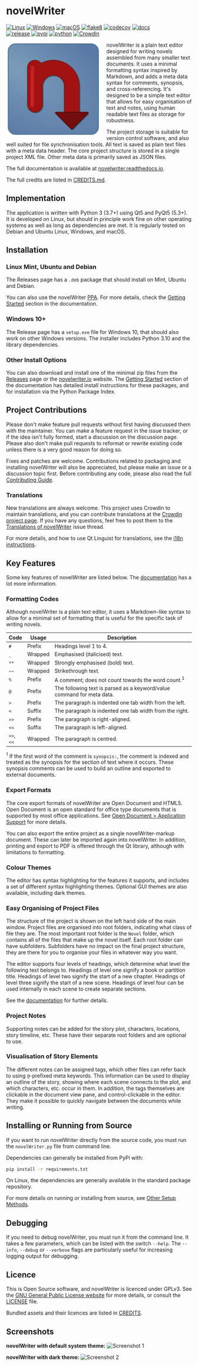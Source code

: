 # novelWriter

[![Linux](https://github.com/vkbo/novelWriter/actions/workflows/test_linux.yml/badge.svg?branch=main)](https://github.com/vkbo/novelWriter/actions/workflows/test_linux.yml)
[![Windows](https://github.com/vkbo/novelWriter/actions/workflows/test_win.yml/badge.svg?branch=main)](https://github.com/vkbo/novelWriter/actions/workflows/test_win.yml)
[![macOS](https://github.com/vkbo/novelWriter/actions/workflows/test_mac.yml/badge.svg?branch=main)](https://github.com/vkbo/novelWriter/actions/workflows/test_mac.yml)
[![flake8](https://github.com/vkbo/novelWriter/workflows/flake8/badge.svg)](https://github.com/vkbo/novelWriter/actions)
[![codecov](https://codecov.io/gh/vkbo/novelWriter/branch/main/graph/badge.svg)](https://codecov.io/gh/vkbo/novelWriter)
[![docs](https://readthedocs.org/projects/novelwriter/badge/?version=latest)](https://novelwriter.readthedocs.io/en/latest/?badge=latest)  
[![release](https://img.shields.io/github/v/release/vkbo/novelwriter)](https://github.com/vkbo/novelWriter/releases)
[![pypi](https://img.shields.io/pypi/v/novelwriter)](https://pypi.org/project/novelWriter)
[![python](https://img.shields.io/pypi/pyversions/novelwriter)](https://pypi.org/project/novelWriter)
[![Crowdin](https://badges.crowdin.net/novelwriter/localized.svg)](https://crowdin.com/project/novelwriter)

<img align="left" style="margin: 0 16px 4px 0;" src="https://raw.githubusercontent.com/vkbo/novelWriter/main/setup/novelwriter.png">

novelWriter is a plain text editor designed for writing novels assembled from many smaller text
documents. It uses a minimal formatting syntax inspired by Markdown, and adds a meta data syntax
for comments, synopsis, and cross-referencing. It's designed to be a simple text editor that allows
for easy organisation of text and notes, using human readable text files as storage for robustness.

The project storage is suitable for version control software, and also well suited for file
synchronisation tools. All text is saved as plain text files with a meta data header. The core
project structure is stored in a single project XML file. Other meta data is primarily saved as
JSON files.

The full documentation is available at
[novelwriter.readthedocs.io](https://novelwriter.readthedocs.io).

The full credits are listed in
[CREDITS.md](https://github.com/vkbo/novelWriter/blob/main/CREDITS.md).

## Implementation

The application is written with Python 3 (3.7+) using Qt5 and PyQt5 (5.3+). It is developed on
Linux, but should in principle work fine on other operating systems as well as long as dependencies
are met. It is regularly tested on Debian and Ubuntu Linux, Windows, and macOS.

## Installation

### Linux Mint, Ubuntu and Debian

The Releases page has a `.deb` package that should install on Mint, Ubuntu and Debian.

You can also use the novelWriter [PPA](https://launchpad.net/~vkbo/+archive/ubuntu/novelwriter).
For more details, check the [Getting Started](https://novelwriter.readthedocs.io/en/latest/int_started.html)
section in the documentation.

### Windows 10+

The Release page has a `setup.exe` file for Windows 10, that should also work on other Windows
versions. The installer includes Python 3.10 and the library dependencies.

### Other Install Options

You can also download and install one of the minimal zip files from the
[Releases](https://github.com/vkbo/novelWriter/releases) page or the
[novelwriter.io](https://novelwriter.io/) website.
The [Getting Started](https://novelwriter.readthedocs.io/en/latest/int_started.html) section of the
documentation has detailed install instructions for these packages, and for installation via the
Python Package Index.

## Project Contributions

Please don't make feature pull requests without first having discussed them with the maintainer.
You can make a feature request in the issue tracker, or if the idea isn't fully formed, start a
discussion on the discussion page. Please also don't make pull requests to reformat or rewrite
existing code unless there is a very good reason for doing so.

Fixes and patches are welcome. Contributions related to packaging and installing novelWriter will
also be appreciated, but please make an issue or a discussion topic first. Before contributing any
code, please also read the full
[Contributing Guide](https://github.com/vkbo/novelWriter/blob/main/CONTRIBUTING.md).

### Translations

New translations are always welcome. This project uses Crowdin to maintain translations, and you
can contribute translations at the [Crowdin project page](https://crowdin.com/project/novelwriter).
If you have any questions, feel free to post them to the
[Translations of novelWriter](https://github.com/vkbo/novelWriter/issues/93) issue thread.

For more details, and how to use Qt Linguist for translations, see the
[i18n instructions](https://github.com/vkbo/novelWriter/blob/main/i18n/README.md).

## Key Features

Some key features of novelWriter are listed below. The
[documentation](https://novelwriter.readthedocs.io) has a lot more information.

### Formatting Codes

Although novelWriter is a plain text editor, it uses a Markdown-like syntax to allow for a minimal
set of formatting that is useful for the specific task of writing novels.

| Code       | Usage    | Description |
|------------|----------|-------------|
| `#`        | Prefix   | Headings level 1 to 4. |
| `_`        | Wrapped  | Emphasised (italicised) text. |
| `**`       | Wrapped  | Strongly emphasised (bold) text. |
| `~~`       | Wrapped  | Strikethrough text. |
| `%`        | Prefix   | A comment; does not count towards the word count.<sup>1</sup> |
| `@`        | Prefix   | The following text is parsed as a keyword/value command for meta data. |
| `>`        | Prefix   | The paragraph is indented one tab width from the left. |
| `<`        | Suffix   | The paragraph is indented one tab width from the right. |
| `>>`       | Prefix   | The paragraph is right-aligned. |
| `<<`       | Suffix   | The paragraph is left-aligned. |
| `>>`, `<<` | Wrapped  | The paragraph is centred. |

<sup>1</sup> If the first word of the comment is `synopsis:`, the comment is indexed and treated as
the synopsis for the section of text where it occurs. These synopsis comments can be used to build
an outline and exported to external documents.

### Export Formats

The core export formats of novelWriter are Open Document and HTML5. Open Document is an open
standard for office type documents that is supported by most office applications. See
[Open Document > Application Support](https://en.wikipedia.org/wiki/OpenDocument#Application_support)
for more details.

You can also export the entire project as a single novelWriter-markup document. These can later be
imported again into novelWriter. In addition, printing and export to PDF is offered through the Qt
library, although with limitations to formatting.

### Colour Themes

The editor has syntax highlighting for the features it supports, and includes a set of different
syntax highlighting themes. Optional GUI themes are also available, including dark themes.

### Easy Organising of Project Files

The structure of the project is shown on the left hand side of the main window. Project files are
organised into root folders, indicating what class of file they are. The most important root folder
is the `Novel` folder, which contains all of the files that make up the novel itself. Each root
folder can have subfolders. Subfolders have no impact on the final project structure, they are
there for you to organise your files in whatever way you want.

The editor supports four levels of headings, which determine what level the following text belongs
to. Headings of level one signify a book or partition title. Headings of level two signify the
start of a new chapter. Headings of level three signify the start of a new scene. Headings of level
four can be used internally in each scene to create separate sections.

See the [documentation](https://novelwriter.readthedocs.io) for further details.

### Project Notes

Supporting notes can be added for the story plot, characters, locations, story timeline, etc. These
have their separate root folders and are optional to use.

### Visualisation of Story Elements

The different notes can be assigned tags, which other files can refer back to using `@`-prefixed
meta keywords. This information can be used to display an outline of the story, showing where each
scene connects to the plot, and which characters, etc. occur in them. In addition, the tags
themselves are clickable in the document view pane, and control-clickable in the editor. They make
it possible to quickly navigate between the documents while writing.

## Installing or Running from Source

If you want to run novelWriter directly from the source code, you must run the `novelWriter.py`
file from command line.

Dependencies can generally be installed from PyPi with:
```bash
pip install -r requirements.txt
```

On Linux, the dependencies are generally available in the standard package repository.

For more details on running or installing from source, see
[Other Setup Methods](https://novelwriter.readthedocs.io/en/latest/setup_other.html).

## Debugging

If you need to debug novelWriter, you must run it from the command line. It takes a few parameters,
which can be listed with the switch `--help`. The `--info`, `--debug` or `--verbose` flags are
particularly useful for increasing logging output for debugging.

## Licence

This is Open Source software, and novelWriter is licenced under GPLv3. See the
[GNU General Public License website](https://www.gnu.org/licenses/gpl-3.0.en.html) for more
details, or consult the [LICENSE](https://github.com/vkbo/novelWriter/blob/main/LICENSE.md) file.

Bundled assets and their licences are listed in
[CREDITS](https://github.com/vkbo/novelWriter/blob/main/CREDITS.md).

## Screenshots

**novelWriter with default system theme:**
![Screenshot 1](https://raw.githubusercontent.com/vkbo/novelWriter/main/docs/source/images/screenshot_default.png)

**novelWriter with dark theme:**
![Screenshot 2](https://raw.githubusercontent.com/vkbo/novelWriter/main/docs/source/images/screenshot_dark.png)
